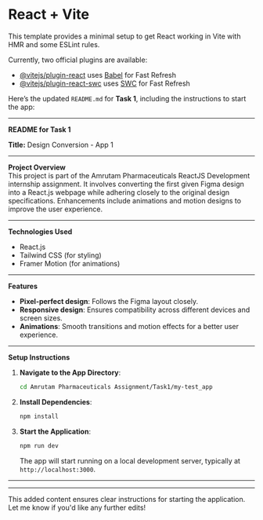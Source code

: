 # React + Vite

This template provides a minimal setup to get React working in Vite with HMR and some ESLint rules.

Currently, two official plugins are available:

- [@vitejs/plugin-react](https://github.com/vitejs/vite-plugin-react/blob/main/packages/plugin-react/README.md) uses [Babel](https://babeljs.io/) for Fast Refresh
- [@vitejs/plugin-react-swc](https://github.com/vitejs/vite-plugin-react-swc) uses [SWC](https://swc.rs/) for Fast Refresh

Here’s the updated `README.md` for **Task 1**, including the instructions to start the app:

---

**README for Task 1**

**Title:** Design Conversion - App 1

---

**Project Overview**  
This project is part of the Amrutam Pharmaceuticals ReactJS Development internship assignment. It involves converting the first given Figma design into a React.js  webpage while adhering closely to the original design specifications. Enhancements include animations and motion designs to improve the user experience.

---

**Technologies Used**

- React.js
- Tailwind CSS (for styling)
- Framer Motion (for animations)

---

**Features**

- **Pixel-perfect design**: Follows the Figma layout closely.
- **Responsive design**: Ensures compatibility across different devices and screen sizes.
- **Animations**: Smooth transitions and motion effects for a better user experience.

---

**Setup Instructions**

1. **Navigate to the App Directory**:

   ```bash
   cd Amrutam Pharmaceuticals Assignment/Task1/my-test_app
   ```

2. **Install Dependencies**:

   ```bash
   npm install
   ```

3. **Start the Application**:
   ```bash
   npm run dev
   ```
   The app will start running on a local development server, typically at `http://localhost:3000`.

---

---


This added content ensures clear instructions for starting the application. Let me know if you'd like any further edits!
